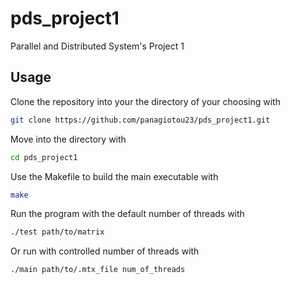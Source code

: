 # pds_project1
Parallel and Distributed System's Project 1

## Usage
Clone the repository into your the directory of your choosing with 
 ```sh
 git clone https://github.com/panagiotou23/pds_project1.git
 ``` 
Move into the directory with 
 ```sh
 cd pds_project1
 ```
Use the Makefile to build the main executable with 
 ```sh 
 make
 ```
Run the program with the default number of threads with
 ```sh
 ./test path/to/matrix
 ``` 
 Or run with controlled number of threads with 
 ```sh
 ./main path/to/.mtx_file num_of_threads
 ``` 
